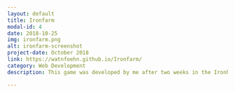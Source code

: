 ```yaml
---
layout: default
title: Ironfarm
modal-id: 4
date: 2018-10-25
img: ironfarm.png
alt: ironfarm-screenshot
project-date: October 2018
link: https://watnfoehn.github.io/Ironfarm/
category: Web Development
description: This game was developed by me after two weeks in the Ironhack Bootcamp. It's build with jQuery, JavaScript, HTML and CSS. It's controlled with arrow keys and control.

---
```

